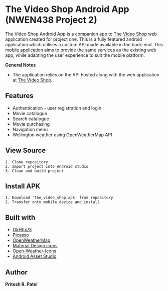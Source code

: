 
# The Video Shop Android App (NWEN438 Project 2)
The Video Shop Android App is a companion app to [The Video Shop](https://thevideoshop.herokuapp.com/) web application created for project one. This is a fully featured android application which utilises a custom API made available in the back-end. This mobile application aims to provide the same services as the existing web app, while adapting the user experience to suit the mobile platform.

**General Notes**
- The application relies on the API hosted along with the web application at [The Video Shop](https://thevideoshop.herokuapp.com/).


## Features
 - Authentication - user registration and login
 - Movie catalogue
 - Search catalogue
 - Movie purchasing
 - Navigation menu
 - Wellington weather using OpenWeatherMap API

## View Source

    1. Clone repository
    2. Import project into Android studio
    3. Clean and build project

## Install APK

    1. Download 'the_video_shop.apk' from repository. 
    2. Transfer onto mobile device and install

## Built with
- [OkHttp/3](http://square.github.io/okhttp/)
- [Picasso](http://square.github.io/picasso/)
- [OpenWeatherMap](https://openweathermap.org/)
- [Material Design Icons](https://materialdesignicons.com/)
- [Open-Weather-Icons](https://www.npmjs.com/package/open-weather-icons)
- [Android Asset Studio](https://romannurik.github.io/AndroidAssetStudio/index.html)


## Author
 **Pritesh R. Patel**


